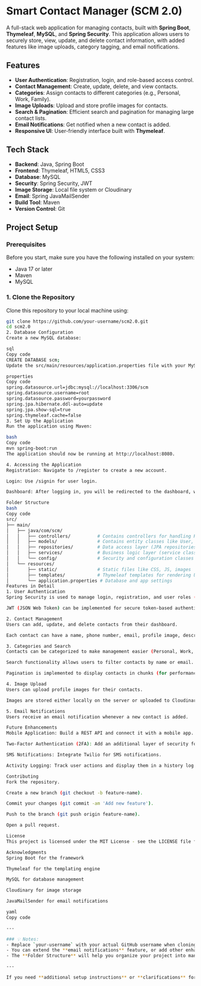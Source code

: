 # Smart Contact Manager (SCM 2.0)

A full-stack web application for managing contacts, built with **Spring Boot**, **Thymeleaf**, **MySQL**, and **Spring Security**. This application allows users to securely store, view, update, and delete contact information, with added features like image uploads, category tagging, and email notifications.

## Features
- **User Authentication**: Registration, login, and role-based access control.
- **Contact Management**: Create, update, delete, and view contacts.
- **Categories**: Assign contacts to different categories (e.g., Personal, Work, Family).
- **Image Uploads**: Upload and store profile images for contacts.
- **Search & Pagination**: Efficient search and pagination for managing large contact lists.
- **Email Notifications**: Get notified when a new contact is added.
- **Responsive UI**: User-friendly interface built with **Thymeleaf**.

## Tech Stack
- **Backend**: Java, Spring Boot
- **Frontend**: Thymeleaf, HTML5, CSS3
- **Database**: MySQL
- **Security**: Spring Security, JWT
- **Image Storage**: Local file system or Cloudinary
- **Email**: Spring JavaMailSender
- **Build Tool**: Maven
- **Version Control**: Git

## Project Setup

### Prerequisites
Before you start, make sure you have the following installed on your system:
- Java 17 or later
- Maven
- MySQL

### 1. Clone the Repository
Clone this repository to your local machine using:
```bash
git clone https://github.com/your-username/scm2.0.git
cd scm2.0
2. Database Configuration
Create a new MySQL database:

sql
Copy code
CREATE DATABASE scm;
Update the src/main/resources/application.properties file with your MySQL credentials:

properties
Copy code
spring.datasource.url=jdbc:mysql://localhost:3306/scm
spring.datasource.username=root
spring.datasource.password=yourpassword
spring.jpa.hibernate.ddl-auto=update
spring.jpa.show-sql=true
spring.thymeleaf.cache=false
3. Set Up the Application
Run the application using Maven:

bash
Copy code
mvn spring-boot:run
The application should now be running at http://localhost:8080.

4. Accessing the Application
Registration: Navigate to /register to create a new account.

Login: Use /signin for user login.

Dashboard: After logging in, you will be redirected to the dashboard, where you can manage your contacts.

Folder Structure
bash
Copy code
src/
├── main/
│   ├── java/com/scm/
│   │   ├── controllers/          # Contains controllers for handling HTTP requests
│   │   ├── models/               # Contains entity classes like User, Contact
│   │   ├── repositories/         # Data access layer (JPA repositories)
│   │   ├── services/             # Business logic layer (service classes)
│   │   └── config/               # Security and configuration classes
│   └── resources/
│       ├── static/               # Static files like CSS, JS, images
│       ├── templates/            # Thymeleaf templates for rendering UI
│       └── application.properties # Database and app settings
Features in Detail
1. User Authentication
Spring Security is used to manage login, registration, and user roles (Admin, User).

JWT (JSON Web Token) can be implemented for secure token-based authentication.

2. Contact Management
Users can add, update, and delete contacts from their dashboard.

Each contact can have a name, phone number, email, profile image, description, and category (e.g., Personal, Work).

3. Categories and Search
Contacts can be categorized to make management easier (Personal, Work, etc.).

Search functionality allows users to filter contacts by name or email.

Pagination is implemented to display contacts in chunks (for performance).

4. Image Upload
Users can upload profile images for their contacts.

Images are stored either locally on the server or uploaded to Cloudinary for cloud-based storage.

5. Email Notifications
Users receive an email notification whenever a new contact is added.

Future Enhancements
Mobile Application: Build a REST API and connect it with a mobile app.

Two-Factor Authentication (2FA): Add an additional layer of security for user login.

SMS Notifications: Integrate Twilio for SMS notifications.

Activity Logging: Track user actions and display them in a history log.

Contributing
Fork the repository.

Create a new branch (git checkout -b feature-name).

Commit your changes (git commit -am 'Add new feature').

Push to the branch (git push origin feature-name).

Open a pull request.

License
This project is licensed under the MIT License - see the LICENSE file for details.

Acknowledgments
Spring Boot for the framework

Thymeleaf for the templating engine

MySQL for database management

Cloudinary for image storage

JavaMailSender for email notifications

yaml
Copy code

---

### 💡 Notes:
- Replace `your-username` with your actual GitHub username when cloning the repo.
- You can extend the **email notifications** feature, or add other enhancements like two-factor authentication or SMS integration as you progress.
- The **Folder Structure** will help you organize your project into manageable components (controllers, services, views).

---

If you need **additional setup instructions** or **clarifications** for any specific part of the project, feel
